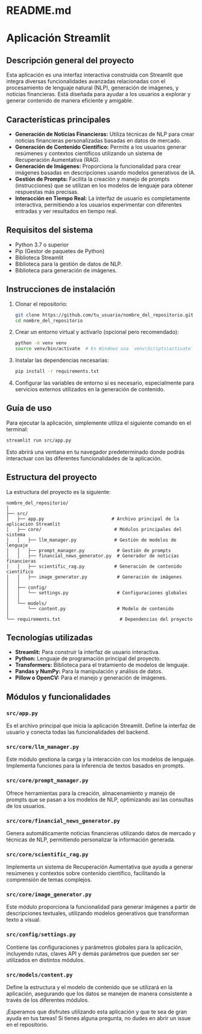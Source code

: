 # README.md

# Aplicación Streamlit

## Descripción general del proyecto
Esta aplicación es una interfaz interactiva construida con Streamlit que integra diversas funcionalidades avanzadas relacionadas con el procesamiento de lenguaje natural (NLP), generación de imágenes, y noticias financieras. Está diseñada para ayudar a los usuarios a explorar y generar contenido de manera eficiente y amigable.

## Características principales
- **Generación de Noticias Financieras:** Utiliza técnicas de NLP para crear noticias financieras personalizadas basadas en datos de mercado.
- **Generación de Contenido Científico:** Permite a los usuarios generar resúmenes y contextos científicos utilizando un sistema de Recuperación Aumentativa (RAG).
- **Generación de Imágenes:** Proporciona la funcionalidad para crear imágenes basadas en descripciones usando modelos generativos de IA.
- **Gestión de Prompts:** Facilita la creación y manejo de prompts (instrucciones) que se utilizan en los modelos de lenguaje para obtener respuestas más precisas.
- **Interacción en Tiempo Real:** La interfaz de usuario es completamente interactiva, permitiendo a los usuarios experimentar con diferentes entradas y ver resultados en tiempo real.

## Requisitos del sistema
- Python 3.7 o superior
- Pip (Gestor de paquetes de Python)
- Biblioteca Streamlit
- Biblioteca para la gestión de datos de NLP.
- Biblioteca para generación de imágenes.

## Instrucciones de instalación
1. Clonar el repositorio:
   ```bash
   git clone https://github.com/tu_usuario/nombre_del_repositorio.git
   cd nombre_del_repositorio
   ```
2. Crear un entorno virtual y activarlo (opcional pero recomendado):
   ```bash
   python -m venv venv
   source venv/bin/activate  # En Windows usa `venv\Scripts\activate`
   ```
3. Instalar las dependencias necesarias:
   ```bash
   pip install -r requirements.txt
   ```
4. Configurar las variables de entorno si es necesario, especialmente para servicios externos utilizados en la generación de contenido.

## Guía de uso
Para ejecutar la aplicación, simplemente utiliza el siguiente comando en el terminal:

```bash
streamlit run src/app.py
```

Esto abrirá una ventana en tu navegador predeterminado donde podrás interactuar con las diferentes funcionalidades de la aplicación.

## Estructura del proyecto
La estructura del proyecto es la siguiente:

```
nombre_del_repositorio/
│
├── src/
│   ├── app.py                         # Archivo principal de la aplicación Streamlit
│   ├── core/                           # Módulos principales del sistema
│   │   ├── llm_manager.py              # Gestión de modelos de lenguaje
│   │   ├── prompt_manager.py            # Gestión de prompts
│   │   ├── financial_news_generator.py  # Generador de noticias financieras
│   │   ├── scientific_rag.py           # Generación de contenido científico
│   │   ├── image_generator.py           # Generación de imágenes
│   │
│   ├── config/
│   │   └── settings.py                  # Configuraciones globales
│   │
│   └── models/
│       └── content.py                   # Modelo de contenido
│
└── requirements.txt                      # Dependencias del proyecto
```

## Tecnologías utilizadas
- **Streamlit:** Para construir la interfaz de usuario interactiva.
- **Python:** Lenguaje de programación principal del proyecto.
- **Transformers:** Biblioteca para el tratamiento de modelos de lenguaje.
- **Pandas y NumPy:** Para la manipulación y análisis de datos.
- **Pillow o OpenCV:** Para el manejo y generación de imágenes.

## Módulos y funcionalidades

### `src/app.py`
Es el archivo principal que inicia la aplicación Streamlit. Define la interfaz de usuario y conecta todas las funcionalidades del backend.

### `src/core/llm_manager.py`
Este módulo gestiona la carga y la interacción con los modelos de lenguaje. Implementa funciones para la inferencia de textos basados en prompts.

### `src/core/prompt_manager.py`
Ofrece herramientas para la creación, almacenamiento y manejo de prompts que se pasan a los modelos de NLP, optimizando así las consultas de los usuarios.

### `src/core/financial_news_generator.py`
Genera automáticamente noticias financieras utilizando datos de mercado y técnicas de NLP, permitiendo personalizar la información generada.

### `src/core/scientific_rag.py`
Implementa un sistema de Recuperación Aumentativa que ayuda a generar resúmenes y contextos sobre contenido científico, facilitando la comprensión de temas complejos.

### `src/core/image_generator.py`
Este módulo proporciona la funcionalidad para generar imágenes a partir de descripciones textuales, utilizando modelos generativos que transforman texto a visual.

### `src/config/settings.py`
Contiene las configuraciones y parámetros globales para la aplicación, incluyendo rutas, claves API y demás parámetros que pueden ser ser utilizados en distintos módulos.

### `src/models/content.py`
Define la estructura y el modelo de contenido que se utilizará en la aplicación, asegurando que los datos se manejen de manera consistente a través de los diferentes módulos.

¡Esperamos que disfrutes utilizando esta aplicación y que te sea de gran ayuda en tus tareas! Si tienes alguna pregunta, no dudes en abrir un issue en el repositorio.
